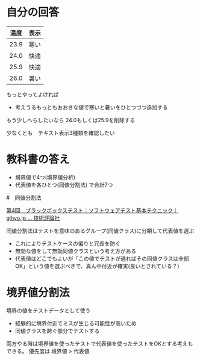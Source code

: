 # 自分の回答

|温度|表示|
|---|---|
|23.9|寒い|
|24.0|快適|
|25.9|快適|
|26.0|暑い|

もっとやってよければ
* 考えうるもっともおおきな値で寒いと暑いをひとつづつ追加する

もう少しへらしたいなら
24.0もしくは25.9を削除する

少なくとも　テキスト表示3種類を確認したい

# 教科書の答え
* 境界値で4つ(境界値分析)
* 代表値を各ひとつ(同値分割法)
で合計7つ

#　同値分割法

[第4回　ブラックボックステスト：ソフトウェアテスト基本テクニック｜gihyo.jp … 技術評論社](https://gihyo.jp/dev/serial/01/tech_station/0004#:~:text=%E5%90%8C%E5%80%A4%E5%88%86%E5%89%B2%E6%B3%95%E3%81%A8%E3%81%AF,%E3%81%93%E3%81%A8%E3%81%8C%E9%81%BF%E3%81%91%E3%82%89%E3%82%8C%E3%81%BE%E3%81%99%E3%80%82)

同値分割法はテストを意味のあるグループ(同値クラス)に分類して代表値を選ぶ
* これによりテストケースの偏りと冗長を防ぐ
* 無効な値をして無効同値クラスという考え方がある
* 代表値はどこでもよいが「この値でテストが通ればその同値クラスは全部OK」という値を選ぶべきで、真ん中付近が確実(良いとされている？)

# 境界値分割法

境界の値をテストデータとして使う
* 経験的に境界付近でミスが生じる可能性が高いため
* 同値クラスを跨ぐ部分でテストする


両方やる時は境界値を使ったテストで代表値を使ったテストをOKとする考えもできる。
優先度は 境界値 > 代表値

